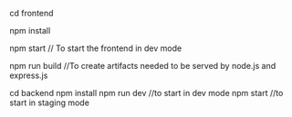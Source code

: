 cd frontend

npm install

npm start  // To start the frontend in dev mode

npm run build  //To create artifacts needed to be served by node.js and express.js

cd backend
npm install
npm run dev   //to start in dev mode
npm start    //to start in staging mode
